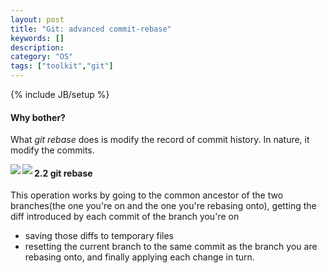 ```yaml
---
layout: post
title: "Git: advanced commit-rebase"
keywords: []
description: 
category: "OS"
tags: ["toolkit","git"]
---
```

{% include JB/setup %}


#### Why bother?
What *git rebase* does is modify the record of commit history. In nature, it
modify the commits.


<img align="left" src="{{IMAGE_PATH}}/git/git_before_rebase.png" /> 
<img align="left" src="{{IMAGE_PATH}}/git/git_after_rebase.png" /> 



#### 2.2 git  rebase
This operation works by going to the common ancestor of the two branches(the one
you're on and the one you're rebasing onto), getting the diff introduced by each
commit of the branch you're on
- saving those diffs to temporary files
- resetting the current branch to the same commit as the branch you are rebasing
  onto, and finally applying each change in turn.

